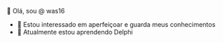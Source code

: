 👋 Olá, sou @ was16
- 👀 Estou interessado em aperfeiçoar e guarda meus conhecimentos
- 🌱 Atualmente estou aprendendo Delphi
